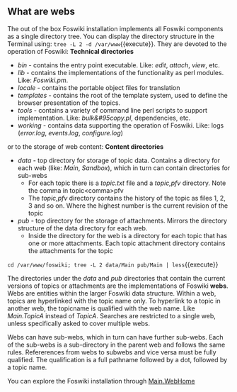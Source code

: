 ## What are webs	

The out of the box Foswiki installation implements all Foswiki components as a single directory tree. You can display the directory structure in the Terminal using: `tree -L 2 -d /var/www`{{execute}}. They are devoted to the operation of Foswiki: **Technical directories**

* _bin_ - contains the entry point executable. Like: _edit_, _attach_, _view_, etc.
* _lib_ - contains the implementations of the functionality as perl modules. Like: _Foswiki.pm_.
* _locale_ - contains the portable object files for translation
* _templates_ - contains the root of the template system, used to define the browser presentation of the topics.
* _tools_ - contains a variety of command line perl scripts to support implementation. Like: _bulk&amp;#95copy.pl_, dependencies, etc.
* _working_ - contains data supporting the operation of Foswiki. Like: logs (_error.log_, _events.log_, _configure.log_)

or to the storage of web content: **Content directories**
* _data_ - top directory for storage of topic data. Contains a directory for each web (like: _Main_, _Sandbox_), which in turn can contain directories for sub-webs
  * For each topic there is a _topic.txt_ file and a _topic,pfv_ directory. Note the comma in topic&lt;comma&gt;pfv
  * The _topic,pfv_ directory contains the history of the topic as files 1, 2, 3 and so on. Where the highest number is the current revision of the topic
* _pub_ - top directory for the storage of attachments. Mirrors the directory structure of the data directory for each web.
  * Inside the directory for the web is a directory for each topic that has one or more attachments. Each topic attachment directory contains the attachments for the topic

`cd /var/www/foswiki; tree -L 2 data/Main pub/Main | less`{{execute}}

The directories under the _data_ and _pub_ directories that contain the current versions of topics or attachments are the implementations of Foswiki **webs**. Webs are entities within the larger Foswiki data structure. Within a web, topics are hyperlinked with the topic name only. To hyperlink to a topic in another web, the topicname is qualified with the web name. Like _Main.TopicA_ instead of _TopicA_. Searches are restricted to a single web, unless specifically asked to cover multiple webs.

Webs can have sub-webs, which in turn can have further sub-webs. Each of the sub-webs is a sub-directory in the parent web and follows the same rules. Refererences from webs to subwebs and vice versa must be fully qualified. The qualification is a full pathname followed by a dot, followed by a topic name.

You can explore the Foswiki installation through [Main.WebHome](/devwiki/bin/edit/NopHttps/HOST_SUBDOMAIN-80-KATACODA_HOST/environments/katacoda/com/foswiki/Main/WebHome?topicparent=KatacodaCourses/Foswiki1/Webs.ScenarioStep01 "Create this topic")
